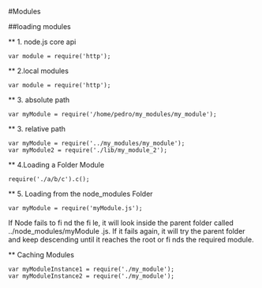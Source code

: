 #Modules

##loading modules

** 1. node.js core api
```
var module = require('http');
```
** 2.local modules
```
var module = require('http');
```
** 3. absolute path

```
var myModule = require('/home/pedro/my_modules/my_module');
```
** 3. relative path
```
var myModule = require('../my_modules/my_module');
var myModule2 = require('./lib/my_module_2');
```

** 4.Loading a Folder Module

```
require('./a/b/c').c();
```

** 5. Loading from the node_modules Folder

```
var myModule = require('myModule.js');
```


If Node fails to fi nd the fi le, it will look inside the parent folder called ../node_modules/myModule
.js. If it fails again, it will try the parent folder and keep descending until it reaches the root or
fi nds the required module.


** Caching Modules

```
var myModuleInstance1 = require('./my_module');
var myModuleInstance2 = require('./my_module');
```



